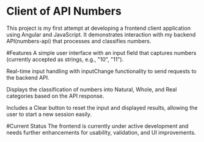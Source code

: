# Client of API Numbers

This project is my first attempt at developing a frontend client application using Angular and JavaScript. It demonstrates interaction with my backend API(numbers-api) that processes and classifies numbers.

#Features
A simple user interface with an input field that captures numbers (currently accepted as strings, e.g., "10", "11").

Real-time input handling with inputChange functionality to send requests to the backend API.

Displays the classification of numbers into Natural, Whole, and Real categories based on the API response.

Includes a Clear button to reset the input and displayed results, allowing the user to start a new session easily.

#Current Status
The frontend is currently under active development and needs further enhancements for usability, validation, and UI improvements.
